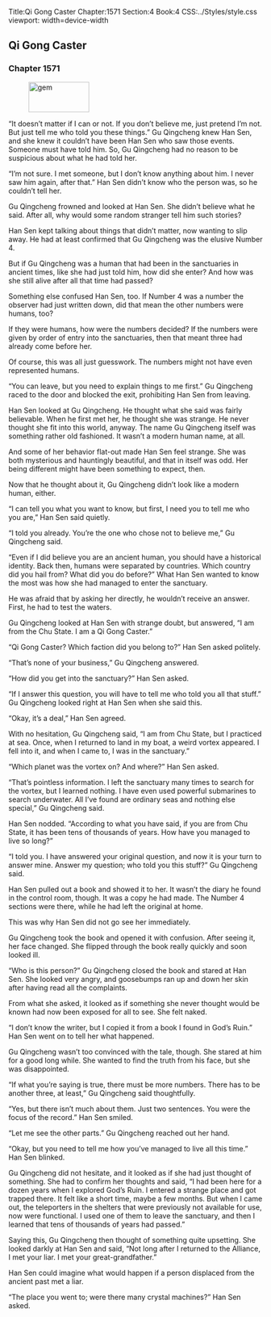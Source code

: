 Title:Qi Gong Caster 
Chapter:1571 
Section:4 
Book:4 
CSS:../Styles/style.css 
viewport: width=device-width
  
## Qi Gong Caster
### Chapter 1571
  
<figure>
	<img src="../Images/gem.gif" alt="gem" id="gem" width="120" height="60" />
</figure>
  

  
“It doesn’t matter if I can or not. If you don’t believe me, just pretend I’m not. But just tell me who told you these things.” Gu Qingcheng knew Han Sen, and she knew it couldn’t have been Han Sen who saw those events. Someone must have told him. So, Gu Qingcheng had no reason to be suspicious about what he had told her.

“I’m not sure. I met someone, but I don’t know anything about him. I never saw him again, after that.” Han Sen didn’t know who the person was, so he couldn’t tell her.

Gu Qingcheng frowned and looked at Han Sen. She didn’t believe what he said. After all, why would some random stranger tell him such stories?

Han Sen kept talking about things that didn’t matter, now wanting to slip away. He had at least confirmed that Gu Qingcheng was the elusive Number 4.

But if Gu Qingcheng was a human that had been in the sanctuaries in ancient times, like she had just told him, how did she enter? And how was she still alive after all that time had passed?

Something else confused Han Sen, too. If Number 4 was a number the observer had just written down, did that mean the other numbers were humans, too?

If they were humans, how were the numbers decided? If the numbers were given by order of entry into the sanctuaries, then that meant three had already come before her.

Of course, this was all just guesswork. The numbers might not have even represented humans.

“You can leave, but you need to explain things to me first.” Gu Qingcheng raced to the door and blocked the exit, prohibiting Han Sen from leaving.

Han Sen looked at Gu Qingcheng. He thought what she said was fairly believable. When he first met her, he thought she was strange. He never thought she fit into this world, anyway. The name Gu Qingcheng itself was something rather old fashioned. It wasn’t a modern human name, at all.

And some of her behavior flat-out made Han Sen feel strange. She was both mysterious and hauntingly beautiful, and that in itself was odd. Her being different might have been something to expect, then.

Now that he thought about it, Gu Qingcheng didn’t look like a modern human, either.

“I can tell you what you want to know, but first, I need you to tell me who you are,” Han Sen said quietly.

“I told you already. You’re the one who chose not to believe me,” Gu Qingcheng said.

“Even if I did believe you are an ancient human, you should have a historical identity. Back then, humans were separated by countries. Which country did you hail from? What did you do before?” What Han Sen wanted to know the most was how she had managed to enter the sanctuary.

He was afraid that by asking her directly, he wouldn’t receive an answer. First, he had to test the waters.

Gu Qingcheng looked at Han Sen with strange doubt, but answered, “I am from the Chu State. I am a Qi Gong Caster.”

“Qi Gong Caster? Which faction did you belong to?” Han Sen asked politely.

“That’s none of your business,” Gu Qingcheng answered.

“How did you get into the sanctuary?” Han Sen asked.

“If I answer this question, you will have to tell me who told you all that stuff.” Gu Qingcheng looked right at Han Sen when she said this.

“Okay, it’s a deal,” Han Sen agreed.

With no hesitation, Gu Qingcheng said, “I am from Chu State, but I practiced at sea. Once, when I returned to land in my boat, a weird vortex appeared. I fell into it, and when I came to, I was in the sanctuary.”

“Which planet was the vortex on? And where?” Han Sen asked.

“That’s pointless information. I left the sanctuary many times to search for the vortex, but I learned nothing. I have even used powerful submarines to search underwater. All I’ve found are ordinary seas and nothing else special,” Gu Qingcheng said.

Han Sen nodded. “According to what you have said, if you are from Chu State, it has been tens of thousands of years. How have you managed to live so long?”

“I told you. I have answered your original question, and now it is your turn to answer mine. Answer my question; who told you this stuff?” Gu Qingcheng said.

Han Sen pulled out a book and showed it to her. It wasn’t the diary he found in the control room, though. It was a copy he had made. The Number 4 sections were there, while he had left the original at home.

This was why Han Sen did not go see her immediately.

Gu Qingcheng took the book and opened it with confusion. After seeing it, her face changed. She flipped through the book really quickly and soon looked ill.

“Who is this person?” Gu Qingcheng closed the book and stared at Han Sen. She looked very angry, and goosebumps ran up and down her skin after having read all the complaints.

From what she asked, it looked as if something she never thought would be known had now been exposed for all to see. She felt naked.

“I don’t know the writer, but I copied it from a book I found in God’s Ruin.” Han Sen went on to tell her what happened.

Gu Qingcheng wasn’t too convinced with the tale, though. She stared at him for a good long while. She wanted to find the truth from his face, but she was disappointed.

“If what you’re saying is true, there must be more numbers. There has to be another three, at least,” Gu Qingcheng said thoughtfully.

“Yes, but there isn’t much about them. Just two sentences. You were the focus of the record.” Han Sen smiled.

“Let me see the other parts.” Gu Qingcheng reached out her hand.

“Okay, but you need to tell me how you’ve managed to live all this time.” Han Sen blinked.

Gu Qingcheng did not hesitate, and it looked as if she had just thought of something. She had to confirm her thoughts and said, “I had been here for a dozen years when I explored God’s Ruin. I entered a strange place and got trapped there. It felt like a short time, maybe a few months. But when I came out, the teleporters in the shelters that were previously not available for use, now were functional. I used one of them to leave the sanctuary, and then I learned that tens of thousands of years had passed.”

Saying this, Gu Qingcheng then thought of something quite upsetting. She looked darkly at Han Sen and said, “Not long after I returned to the Alliance, I met your liar. I met your great-grandfather.”

Han Sen could imagine what would happen if a person displaced from the ancient past met a liar.

“The place you went to; were there many crystal machines?” Han Sen asked.